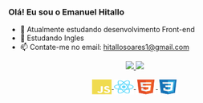 ### Olá! Eu sou o Emanuel Hitallo 


- 🔭 Atualmente estudando desenvolvimento Front-end
- 🌱 Estudando Ingles 
- 📫 Contate-me no email: hitallosoares1@gmail.com

<div align="center">
  <a href="https://github.com/Emanuel0001">
  <img height="180em" src="https://github-readme-stats.vercel.app/api?username=Emanuel0001&show_icons=true&theme=chartreuse-dark&include_all_commits=true&count_private=true"/>
  <img height="180em" src="https://github-readme-stats.vercel.app/api/top-langs/?username=Emanuel0001&layout=compact&langs_count=7&theme=chartreuse-dark"/>
</div>
  
  
  <div align="center" style="display: inline_block"><br>
  <img align="center" alt="Rafa-Js" height="30" width="40" src="https://raw.githubusercontent.com/devicons/devicon/master/icons/javascript/javascript-plain.svg">
 
  <img align="center" alt="Rafa-React" height="30" width="40" src="https://raw.githubusercontent.com/devicons/devicon/master/icons/react/react-original.svg">
  <img align="center" alt="Rafa-HTML" height="30" width="40" src="https://raw.githubusercontent.com/devicons/devicon/master/icons/html5/html5-original.svg">
  <img align="center" alt="Rafa-CSS" height="30" width="40" src="https://raw.githubusercontent.com/devicons/devicon/master/icons/css3/css3-original.svg">
 
  </div>

